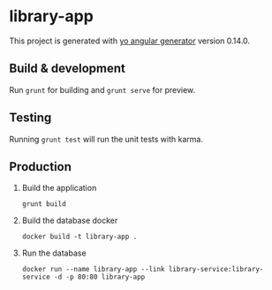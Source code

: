 # library-app

This project is generated with [yo angular generator](https://github.com/yeoman/generator-angular)
version 0.14.0.

## Build & development

Run `grunt` for building and `grunt serve` for preview.

## Testing

Running `grunt test` will run the unit tests with karma.

## Production

1. Build the application

   ```
   grunt build
   ```

2. Build the database docker

   ```
   docker build -t library-app .
   ```

3. Run the database

   ```
   docker run --name library-app --link library-service:library-service -d -p 80:80 library-app
   ```
